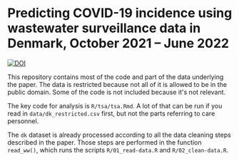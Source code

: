 
# Predicting COVID-19 incidence using wastewater surveillance data in Denmark, October 2021 – June 2022

[![DOI](https://zenodo.org/badge/656304243.svg)](https://zenodo.org/badge/latestdoi/656304243)


This repository contains most of the code and part of the data underlying the paper. The data is restricted because not all of it is allowed to be in the public domain. Some of the code is not included because it's not relevant.

The key code for analysis is `R/tsa/tsa.Rmd`. A lot of that can be run if you read in `data/dk_restricted.csv` first, but not the parts referring to care personnel.

The `dk` dataset is already processed according to all the data cleaning steps described in the paper. Those steps are performed in the function `read_ww()`, which runs the scripts `R/01_read-data.R` and `R/02_clean-data.R`.
